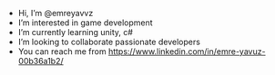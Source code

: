 - Hi, I’m @emreyavvz
- I’m interested in game development
- I’m currently learning unity, c#
- I’m looking to collaborate passionate developers
- You can reach me from 
https://www.linkedin.com/in/emre-yavuz-00b36a1b2/
